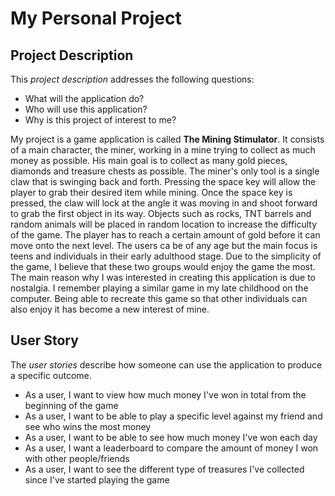 # My Personal Project
## Project Description

This *project description* addresses the following questions:
- What will the application do?
- Who will use this application?
- Why is this project of interest to me?

My project is a game application is called **The Mining Stimulator**. It 
consists of a main character, the miner, working in a mine trying to collect
as much money as possible. His main goal is to collect as many gold pieces, 
diamonds and treasure chests as possible. The miner's only tool is a single
claw that is swinging back and forth. Pressing the space key will allow the 
player to grab their desired item while mining. Once the space key is 
pressed, the claw will lock at the angle it was moving in and shoot 
forward to grab the first object in its way. Objects such as rocks, 
TNT barrels and random animals will be placed in random location to 
increase the difficulty of the game. The player has to reach a certain 
amount of gold before it can move onto the next level. The users ca be 
of any age but the main focus is teens and individuals in their early
adulthood stage. Due to the simplicity of the game, I believe that these
two groups would enjoy the game the most. The main reason why I was 
interested in creating this application is due to nostalgia.
I remember playing a similar game in my late childhood on the computer. 
Being able to recreate this game so that other individuals can also enjoy it
has become a new interest of mine. 

## User Story

The *user stories* describe how someone can use the application to produce a 
specific outcome.
- As a user, I want to view how much money I've won in total from the 
beginning of the game
- As a user, I want to be able to play a specific level against my friend and 
see who wins the most money
- As a user, I want to be able to see how much money I've won each day
- As a user, I want a leaderboard to compare the amount of money I won with other 
people/friends
- As a user, I want to see the different type of treasures I've collected 
since I've started playing the game

 